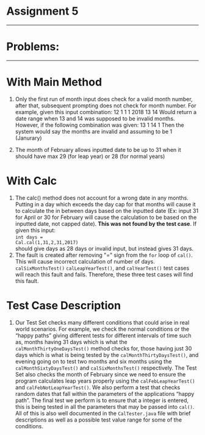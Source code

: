 # Assignment 5
-------------------------------------------------------------
# Problems:
------------------------------------------------------------
# With Main Method
1. Only the first run of month input does check for a valid month number, after that, subsequent prompting does not check for month number. For example, given this input combination:
12
1
1
1
2018
13
14
Would return a date range when 13 and 14 was supposed to be invalid months. However, if the following combination was given:
13
1
14
1
Then the system would say the months are invalid and assuming to be 1 (Janurary)

2. The month of February allows inputted date to be up to 31 when it should have max 29 (for leap year) or 28 (for normal years)

# With Calc
1. The calc() method does not account for a wrong date in any months. Putting in a day which exceeds the day cap for that months will cause it to calculate the in between days based on the inputted date (Ex: input 31 for April or 30 for February will cause the calculation to be based on the inputted date, not capped date). **This was not found by the test case**. If given this input:<br>
<code>int days = Cal.cal(1,31,2,31,2017)</code><br>
should give days as 28 days or invalid input, but instead gives 31 days.
2. The fault is created after removing "=" sign from the <code>for</code> loop of <code>cal()</code>. This will cause incorrect calculation of number of days. <code>calSixMonthsTest()</code> <code>calLeapYearTest()</code>, and <code>calYearTest()</code> test cases will reach this fault and fails. Therefore, these three test cases will find this fault.


# Test Case Description
1. Our Test Set checks many different conditions that could arise in real world scenarios. For example, we check the normal conditions or the “happy paths” giving different tests for different intervals of time such as, months having 31 days which is what the <code>calMonthThirtyOneDaysTest()</code> method checks for, those having just 30 days which is what is being tested by the <code>calMonthThirtyDaysTest()</code>, and evening going on to test two months and six months using the <code>calMonthSixtyDaysTest()</code> and <code>calSixMonthsTest()</code> respectively. The Test Set also checks the month of February since we need to ensure the program calculates leap years properly using the <code>calFebLeapYearTest()</code> and <code>calFebNotLeapYearTest()</code>. We also perform a test that checks random dates that fall within the parameters of the applications “happy path”. The final test we perform is to ensure that a integer is entered, this is being tested in all the parameters that may be passed into <code>cal()</code>. All of this is also well documented in the <code>CalTester.java</code> file with brief descriptions as well as a possible test value range for some of the conditions.
